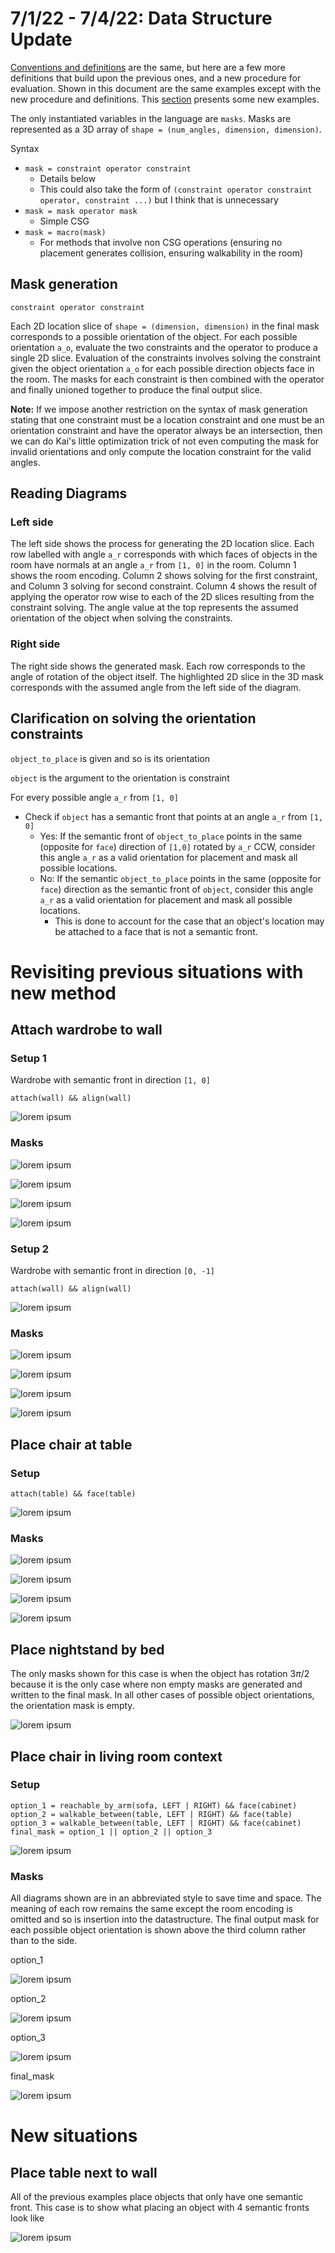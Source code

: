 # 7/1/22 - 7/4/22: Data Structure Update
[Conventions and definitions](../6%3A30%3A22/orientation.md) are the same, but here are a few more definitions that build upon the previous ones, and a new procedure for evaluation. Shown in this document are the same examples except with the new procedure and definitions. This [section](#new-situations) presents some new examples. 

The only instantiated variables in the language are `masks`. Masks are represented as a 3D array of `shape = (num_angles, dimension, dimension)`. 

Syntax 
 * `mask = constraint operator constraint`
    * Details below
    * This could also take the form of `(constraint operator constraint operator, constraint ...)` but I think that is unnecessary
 * `mask = mask operator mask`
    * Simple CSG 
 * `mask = macro(mask)`
    * For methods that involve non CSG operations (ensuring no placement generates collision, ensuring walkability in the room)

 ## Mask generation
`constraint operator constraint`

Each 2D location slice of `shape = (dimension, dimension)` in the final mask corresponds to a possible orientation of the object. For each possible orientation `a_o`, evaluate the two constraints and the operator to produce a single 2D slice. Evaluation of the constraints involves solving the constraint given the object orientation `a_o` for each possible direction objects face in the room. The masks for each constraint is then combined with the operator and finally unioned together to produce the final output slice. 

**Note:** If we impose another restriction on the syntax of mask generation stating that one constraint must be a location constraint and one must be an orientation constraint and have the operator always be an intersection, then we can do Kai's little optimization trick of not even computing the mask for invalid orientations and only compute the location constraint for the valid angles. 

## Reading Diagrams
### Left side
The left side shows the process for generating the 2D location slice. Each row labelled with angle `a_r` corresponds with which faces of objects in the room have normals at an angle `a_r` from `[1, 0]` in the room. Column 1 shows the room encoding. Column 2 shows solving for the first constraint, and Column 3 solving for second constraint. Column 4 shows the result of applying the operator row wise to each of the 2D slices resulting from the constraint solving. The angle value at the top represents the assumed orientation of the object when solving the constraints. 

### Right side 
The right side shows the generated mask. Each row corresponds to the angle of rotation of the object itself. The highlighted 2D slice in the 3D mask corresponds with the assumed angle from the left side of the diagram. 

## Clarification on solving the orientation constraints
`object_to_place` is given and so is its orientation 

`object` is the argument to the orientation is constraint

For every possible angle `a_r` from `[1, 0]` 
 * Check if `object` has a semantic front that points at an angle `a_r` from `[1, 0]`
    * Yes: If the semantic front of `object_to_place` points in the same (opposite for `face`) direction of `[1,0]` rotated by `a_r` CCW, consider this angle `a_r` as a valid orientation for placement and mask all possible locations. 
    * No: If the semantic `object_to_place` points in the same (opposite for `face`) direction as the semantic front of `object`, consider this angle `a_r` as a valid orientation for placement and mask all possible locations. 
        * This is done to account for the case that an object's location may be attached to a face that is not a semantic front. 

# Revisiting previous situations with new method
## Attach wardrobe to wall
### Setup 1
Wardrobe with semantic front in direction `[1, 0]`
```
attach(wall) && align(wall)
```

![lorem ipsum](diagrams/wardrobe_room_setting.png)
### Masks

![lorem ipsum](diagrams/wardrobe_1.png)

![lorem ipsum](diagrams/wardrobe_2.png)

![lorem ipsum](diagrams/wardrobe_3.png)

![lorem ipsum](diagrams/wardrobe_4.png)

### Setup 2
Wardrobe with semantic front in direction `[0, -1]`
```
attach(wall) && align(wall)
```

![lorem ipsum](diagrams/wardrobe_rot_setting.png)
### Masks
![lorem ipsum](diagrams/wardrobe_rot_1.png)

![lorem ipsum](diagrams/wardrobe_rot_2.png)

![lorem ipsum](diagrams/wardrobe_rot_3.png)

![lorem ipsum](diagrams/wardrobe_rot_4.png)

## Place chair at table
### Setup 
```
attach(table) && face(table)
```
![lorem ipsum](diagrams/table_setting.png)

### Masks
![lorem ipsum](diagrams/table_1.png)

![lorem ipsum](diagrams/table_2.png)

![lorem ipsum](diagrams/table_3.png)

![lorem ipsum](diagrams/table_4.png)

## Place nightstand by bed
The only masks shown for this case is when the object has rotation $3\pi / 2$ because it is the only case where non empty masks are generated and written to the final mask. In all other cases of possible object orientations, the orientation mask is empty. 

![lorem ipsum](diagrams/nightstand_bed.png)
## Place chair in living room context 
### Setup 
```
option_1 = reachable_by_arm(sofa, LEFT | RIGHT) && face(cabinet)
option_2 = walkable_between(table, LEFT | RIGHT) && face(table)
option_3 = walkable_between(table, LEFT | RIGHT) && face(cabinet)
final_mask = option_1 || option_2 || option_3
```

![lorem ipsum](diagrams/living_room_setting.png)

### Masks 
All diagrams shown are in an abbreviated style to save time and space. The meaning of each row remains the same except the room encoding is omitted and so is insertion into the datastructure. The final output mask for each possible object orientation is shown above the third column rather than to the side. 

option_1

![lorem ipsum](diagrams/living_room_option_1.png)

option_2

![lorem ipsum](diagrams/living_room_option_2.png)

option_3

![lorem ipsum](diagrams/living_room_option_3.png)

final_mask

![lorem ipsum](diagrams/living_room_final_mask.png)

# New situations

## Place table next to wall 
All of the previous examples place objects that only have one semantic front. This case is to show what placing an object with 4 semantic fronts look like 

![lorem ipsum](diagrams/attach_table.png)

